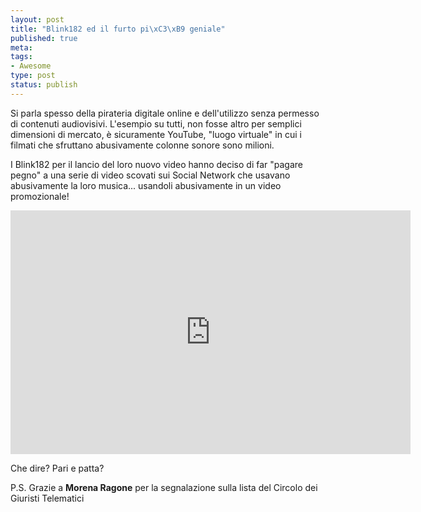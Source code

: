 ```yaml
--- 
layout: post
title: "Blink182 ed il furto pi\xC3\xB9 geniale"
published: true
meta: 
tags: 
- Awesome
type: post
status: publish
---
```

Si parla spesso della pirateria digitale online e dell'utilizzo senza permesso di contenuti audiovisivi. L'esempio su tutti, non fosse altro per semplici dimensioni di mercato, è sicuramente YouTube, "luogo virtuale" in cui i filmati che sfruttano abusivamente colonne sonore sono milioni.

I Blink182 per il lancio del loro nuovo video hanno deciso di far "pagare pegno" a una serie di video scovati sui Social Network che usavano abusivamente la loro musica... usandoli abusivamente in un video promozionale!

<iframe width="640" height="390" src="http://www.youtube-nocookie.com/embed/eabtzkY_jNs" frameborder="0"></iframe>
  
Che dire? Pari e patta?  
  
P.S. Grazie a **Morena Ragone** per la segnalazione sulla lista del Circolo dei Giuristi Telematici
